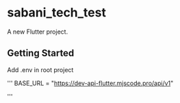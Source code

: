 # sabani_tech_test

A new Flutter project.

## Getting Started

Add .env in root project

'''
BASE_URL = "https://dev-api-flutter.mjscode.pro/api/v1"

'''

